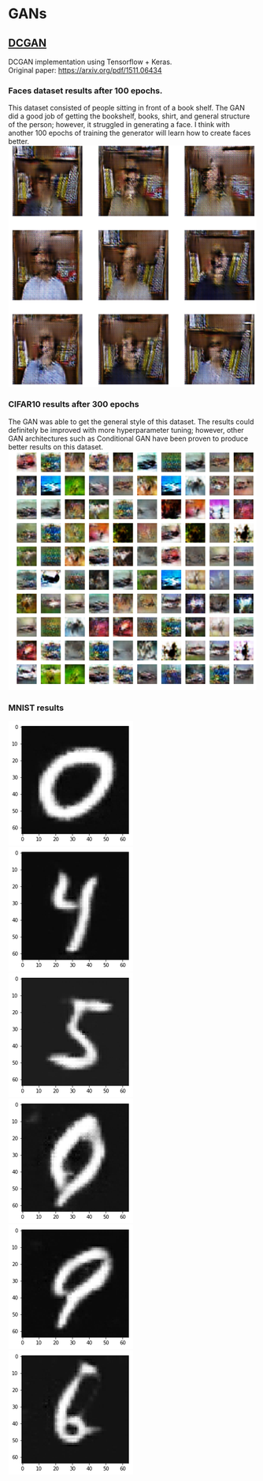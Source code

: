 # GANs

## [DCGAN](/DCGAN)
DCGAN implementation using Tensorflow + Keras. <br/>
Original paper: https://arxiv.org/pdf/1511.06434 <br/>
### Faces dataset results after 100 epochs. <br/>
This dataset consisted of people sitting in front of a book shelf. The GAN did a good job of getting the bookshelf, books, shirt, and general structure of the person; however, it struggled in generating a face. I think with another 100 epochs of training the generator will learn how to create faces better.
![](DCGAN/FACES/results.png) <br/>
### CIFAR10 results after 300 epochs <br/>
The GAN was able to get the general style of this dataset. The results could definitely be improved with more hyperparameter tuning; however, other GAN architectures such as Conditional GAN have been proven to produce better results on this dataset.
![](DCGAN/CIFAR10/results.png) <br/>
### MNIST results <br/>
![](DCGAN/MNIST/results/download(1).png)
![](DCGAN/MNIST/results/download(2).png)
![](DCGAN/MNIST/results/download(3).png) <br/>
![](DCGAN/MNIST/results/download(4).png)
![](DCGAN/MNIST/results/download(5).png)
![](DCGAN/MNIST/results/download(6).png) <br/>
